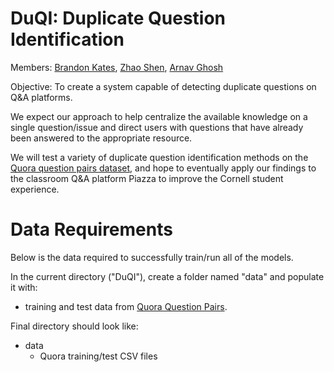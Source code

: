 # DuQI: Duplicate Question Identification

Members: 
[Brandon Kates](https://github.com/BrandonKates),
[Zhao Shen](https://github.com/yuzhshen),
[Arnav Ghosh](https://github.com/garnav)

Objective: To create a system capable of detecting duplicate questions on 
Q&A platforms.

We expect our approach to help centralize the available knowledge on a single
question/issue and direct users with questions that have already been answered
to the appropriate resource.

We will test a variety of duplicate question identification methods on the 
[Quora question pairs dataset](https://www.kaggle.com/c/quora-question-pairs/data),
and hope to eventually apply our findings to the classroom Q&A platform Piazza to
improve the Cornell student experience.

Data Requirements
=================

Below is the data required to successfully train/run all of the models.

In the current directory ("DuQI"), create a folder named "data" and populate it with:
- training and test data from [Quora Question Pairs](https://www.kaggle.com/c/quora-question-pairs/data).

Final directory should look like:
- data
    - Quora training/test CSV files